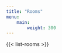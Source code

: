 ```yaml
---
title: "Rooms"
menu:
    main:
        weight: 300
---
```


<!-- 

The following diagram is built with Diagrams.net 

1. Create image
2. Add links (select text and enter "ballroom" for example)
3. Select all parts
4. File > Embed > SVG

OR: 

Just show a list of rooms (as temporary solution)

-->
{{< list-rooms >}}

